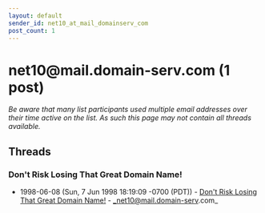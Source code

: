 ```yaml
---
layout: default
sender_id: net10_at_mail_domainserv_com
post_count: 1
---
```


# net10<span>@</span>mail.domain-serv.com (1 post)

_Be aware that many list participants used multiple email addresses over their time active on the list. As such this page may not contain all threads available._

## Threads

### Don't Risk Losing That Great Domain Name!
+ 1998-06-08 (Sun, 7 Jun 1998 18:19:09 -0700 (PDT)) - [Don't Risk Losing That Great Domain Name!](/archive/1998/06/51ade2b0af19259342bf285f2d1c1c8ce659c89ab27d86577497fa32d02544a6) - _net10@mail.domain-serv.com_

